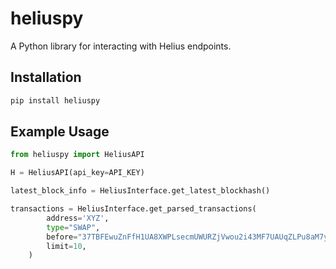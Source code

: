 # heliuspy

A Python library for interacting with Helius endpoints.

## Installation

```bash
pip install heliuspy
```

## Example Usage

```python
from heliuspy import HeliusAPI

H = HeliusAPI(api_key=API_KEY)

latest_block_info = HeliusInterface.get_latest_blockhash()

transactions = HeliusInterface.get_parsed_transactions(
        address='XYZ',
        type="SWAP",
        before="37TBFEwuZnFfH1UA8XWPLsecmUWURZjVwou2i43MF7UAUqZLPu8aM7yKH3u14PjRv6qBU6vLvKsHarX6nJnAhNnx",
        limit=10,
    )

```


